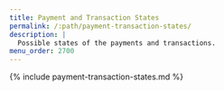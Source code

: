 ```yaml
---
title: Payment and Transaction States
permalink: /:path/payment-transaction-states/
description: |
  Possible states of the payments and transactions.
menu_order: 2700
---
```


{% include payment-transaction-states.md %}
